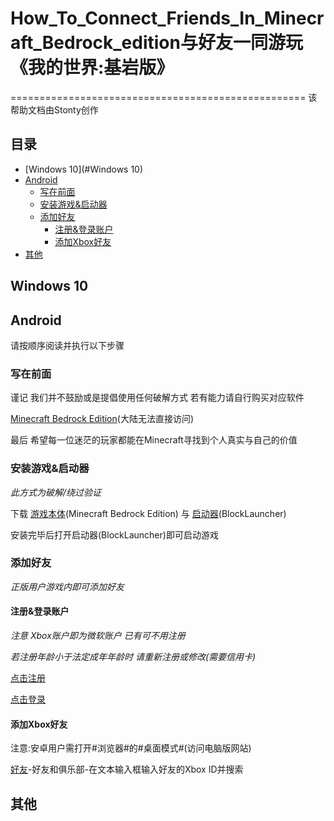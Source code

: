# How_To_Connect_Friends_In_Minecraft_Bedrock_edition与好友一同游玩《我的世界:基岩版》
===================================================
该帮助文档由Stonty创作



## 目录
* [Windows 10](#Windows 10)
* [Android](#Android)
    * [写在前面](#写在前面)
    * [安装游戏&启动器](#安装游戏&启动器)
    * [添加好友](#添加好友)
        * [注册&登录账户](#注册&登录账户)
        * [添加Xbox好友](#添加Xbox好友)
* [其他](#其他)




## Windows 10



## Android

请按顺序阅读并执行以下步骤

### 写在前面
谨记 我们并不鼓励或是提倡使用任何破解方式 若有能力请自行购买对应软件

[Minecraft Bedrock Edition](https://play.google.com/store/apps/details?id=com.mojang.minecraftpe)(大陆无法直接访问)

最后 希望每一位迷茫的玩家都能在Minecraft寻找到个人真实与自己的价值

### 安装游戏&启动器
*此方式为破解/绕过验证*

下载 [游戏本体]()(Minecraft Bedrock Edition) 与 [启动器]()(BlockLauncher)

安装完毕后打开启动器(BlockLauncher)即可启动游戏

### 添加好友
*正版用户游戏内即可添加好友*
#### 注册&登录账户
*注意 Xbox账户即为微软账户 已有可不用注册*

*若注册年龄小于法定成年年龄时 请重新注册或修改(需要信用卡)*

[点击注册](https://signup.live.com/signup?mkt=zh-CN)

[点击登录](https://login.live.com/login.srf?mkt=zh-CN)

#### 添加Xbox好友
注意:安卓用户需打开#浏览器#的#桌面模式#(访问电脑版网站)

[好友](https://account.xbox.com/zh-cn/Friends)-好友和俱乐部-在文本输入框输入好友的Xbox ID并搜索



## 其他
